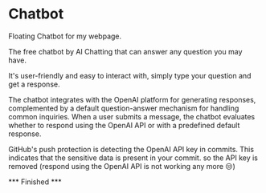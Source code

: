 # Chatbot
Floating Chatbot for my webpage.

The free chatbot by AI Chatting that can answer any question you may have.

It's user-friendly and easy to interact with, simply type your question and get a response.

The chatbot integrates with the OpenAI platform for generating responses, complemented by a default question-answer mechanism for handling common inquiries. When a user submits a message, the chatbot evaluates whether to respond using the OpenAI API or with a predefined default response.

GitHub's push protection is detecting the OpenAI API key in commits. This indicates that the sensitive data is present in your commit. so the API key is removed (respond using the OpenAI API is not working any more 😒)

*** Finished ***
